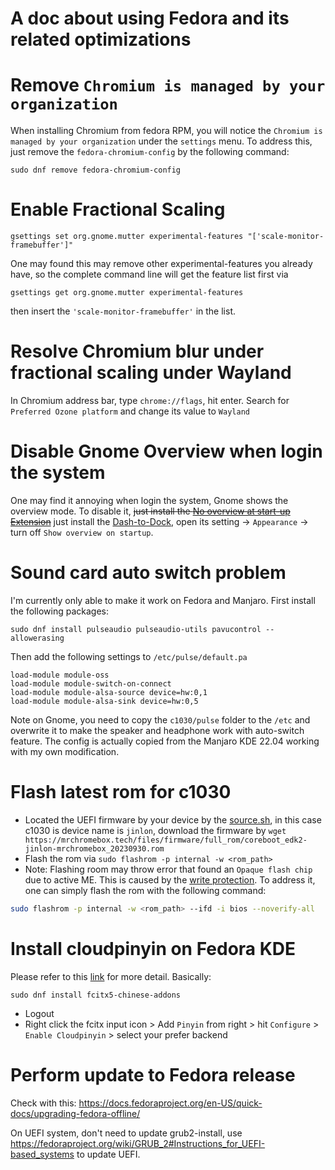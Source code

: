 # A doc about using Fedora and its related optimizations

# Remove `Chromium is managed by your organization`
When installing Chromium from fedora RPM, you will notice the `Chromium is managed by your organization` under the `settings` menu. To address this, just remove the `fedora-chromium-config` by the following command:
```
sudo dnf remove fedora-chromium-config
```

# Enable Fractional Scaling
```
gsettings set org.gnome.mutter experimental-features "['scale-monitor-framebuffer']"
```
One may found this may remove other experimental-features you already have, so the complete command line will get the feature list first via
```
gsettings get org.gnome.mutter experimental-features
```
then insert the `'scale-monitor-framebuffer'` in the list.

# Resolve Chromium blur under fractional scaling under Wayland
In Chromium address bar, type `chrome://flags`, hit enter. Search for `Preferred Ozone platform` and change its value to `Wayland`

# Disable Gnome Overview when login the system
One may find it annoying when login the system, Gnome shows the overview mode. To disable it, ~~just install the [No overview at start-up Extension](https://extensions.gnome.org/extension/4099/no-overview/)~~ just install the [Dash-to-Dock](https://extensions.gnome.org/extension/307/dash-to-dock/), open its setting -> `Appearance` -> turn off `Show overview on startup`.

# Sound card auto switch problem
I'm currently only able to make it work on Fedora and Manjaro. First install the following packages:
```
sudo dnf install pulseaudio pulseaudio-utils pavucontrol --allowerasing
```
Then add the following settings to `/etc/pulse/default.pa`
```
load-module module-oss
load-module module-switch-on-connect
load-module module-alsa-source device=hw:0,1
load-module module-alsa-sink device=hw:0,5
```
Note on Gnome, you need to copy the `c1030/pulse` folder to the `/etc` and overwrite it to make the speaker and headphone work with auto-switch feature. The config is actually copied from the Manjaro KDE 22.04 working with my own modification.


# Flash latest rom for c1030
- Located the UEFI firmware by your device by the [source.sh](https://github.com/MrChromebox/scripts/blob/master/sources.sh), in this case c1030 is device name is `jinlon`, download the firmware by `wget https://mrchromebox.tech/files/firmware/full_rom/coreboot_edk2-jinlon-mrchromebox_20230930.rom`
- Flash the rom via `sudo flashrom -p internal -w <rom_path>`
- Note: Flashing room may throw error that found an `Opaque flash chip` due to active ME. This is caused by the [write protection](https://wiki.mrchromebox.tech/Firmware_Write_Protect). To address it, one can simply flash the rom with the following command:
```bash
sudo flashrom -p internal -w <rom_path> --ifd -i bios --noverify-all
```

# Install cloudpinyin on Fedora KDE
Please refer to this [link](https://www.youtube.com/watch?v=Z7EO00F5H6s) for more detail. Basically:
```
sudo dnf install fcitx5-chinese-addons
```
- Logout
- Right click the fcitx input icon > Add `Pinyin` from right > hit `Configure` > `Enable Cloudpinyin` > select your prefer backend


# Perform update to Fedora release
Check with this: https://docs.fedoraproject.org/en-US/quick-docs/upgrading-fedora-offline/

On UEFI system, don't need to update grub2-install, use https://fedoraproject.org/wiki/GRUB_2#Instructions_for_UEFI-based_systems to update UEFI.
